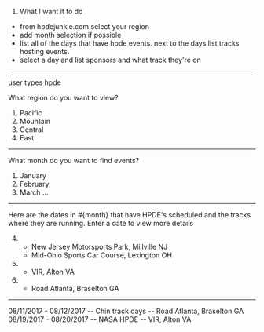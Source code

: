 1) What I want it to do
  - from hpdejunkie.com select your region
  - add month selection if possible
  - list all of the days that have hpde events. next to the days list tracks hosting events.
  - select a day and list sponsors and what track they're on
-----------------------------------
user types hpde

What region do you want to view?
1. Pacific
2. Mountain
3. Central
4. East
-----------------------------------------
What month do you want to find events?
1. January
2. February
3. March
...
-----------------------------------------------------------
Here are the dates in #{month} that have HPDE's scheduled and the tracks where they are running. Enter a date to view more details

4.  - New Jersey Motorsports Park, Millville NJ
    - Mid-Ohio Sports Car Course, Lexington OH
5. - VIR, Alton VA
11. - Road Atlanta, Braselton GA

------------------------------------------------------
08/11/2017 - 08/12/2017 -- Chin track days -- Road Atlanta, Braselton GA
08/19/2017 - 08/20/2017 -- NASA HPDE -- VIR, Alton VA
